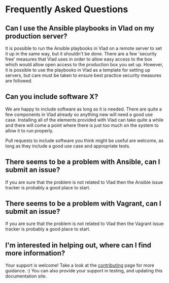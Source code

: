 <h1>Frequently Asked Questions</h1>

## Can I use the Ansible playbooks in Vlad on my production server?

It is possible to run the Ansible playbooks in Vlad on a remote server to set it up in the same way, but it shouldn't be done. There are a few 'security free' measures that Vlad uses in order to allow easy access to the box which would allow open access to the production box you set up. However, it is possible to use the playbooks in Vlad as a template for setting up servers, but care must be taken to ensure best practice security measures are followed.

## Can you include software X?

We are happy to include software as long as it is needed. There are quite a few components in Vlad already so anything new will need a good use case. Installing all of the elements provided with Vlad can take quite a while and there will come a point where there is just too much on the system to allow it to run properly.

Pull requests to include software you think might be useful are welcome, as long as they include a good use case and appropriate tests.

## There seems to be a problem with Ansible, can I submit an issue?

If you are sure that the problem is not related to Vlad then the Ansible issue tracker is probably a good place to start.

## There seems to be a problem with Vagrant, can I submit an issue?

If you are sure that the problem is not related to Vlad then the Vagrant issue tracker is probably a good place to start.

## I'm interested in helping out, where can I find more information?

Your support is welcome! Take a look at the [contributing](contributing/contributing) page for more guidance. :)
You can also provide your support in testing, and updating this documentation site.
